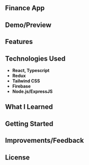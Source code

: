 ## Finance App

## Demo/Preview

## Features

## Technologies Used

- **React, Typescript**
- **Redux**
- **Tailwind CSS**
- **Firebase**
- **Node.js/ExpressJS**

## What I Learned

## Getting Started

## Improvements/Feedback

## License
